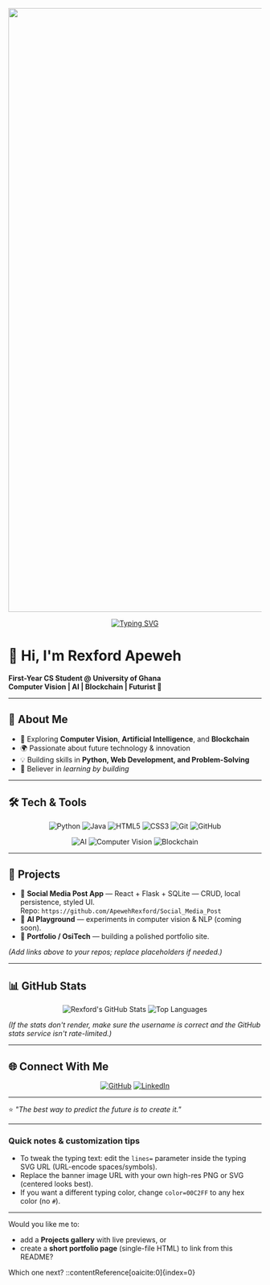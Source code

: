 <!-- Futuristic Banner -->
<p align="center">
  <img width="1200" alt="Futuristic Banner" src="https://github.com/user-attachments/assets/882b8980-5a6e-4271-84d1-53289f20b379" />
</p>

<!-- Typing animated intro -->
<p align="center">
  <a href="https://git.io/typing-svg">
    <img src="https://readme-typing-svg.herokuapp.com?font=Fira+Code&size=28&pause=1000&color=00C2FF&background=00000000&center=true&width=720&lines=Hi%2C+I'm+Rexford+Apeweh;First-Year+CS+Student+%7C+AI+%7C+Computer+Vision+%7C+Blockchain;Futurist+%F0%9F%9A%80+%7C+Builder+%7C+Learner" alt="Typing SVG" />
  </a>
</p>

# 👋 Hi, I'm Rexford Apeweh

**First-Year CS Student @ University of Ghana**  
**Computer Vision | AI | Blockchain | Futurist 🚀**

---

## 📌 About Me
- 🤖 Exploring **Computer Vision**, **Artificial Intelligence**, and **Blockchain**  
- 🌍 Passionate about future technology & innovation  
- 💡 Building skills in **Python, Web Development, and Problem-Solving**  
- 🧠 Believer in *learning by building*

---

## 🛠️ Tech & Tools

<p align="center">
  <img src="https://img.shields.io/badge/Python-3776AB?style=for-the-badge&logo=python&logoColor=white" alt="Python" />
  <img src="https://img.shields.io/badge/Java-007396?style=for-the-badge&logo=java&logoColor=white" alt="Java" />
  <img src="https://img.shields.io/badge/HTML5-E34F26?style=for-the-badge&logo=html5&logoColor=white" alt="HTML5" />
  <img src="https://img.shields.io/badge/CSS3-1572B6?style=for-the-badge&logo=css3&logoColor=white" alt="CSS3" />
  <img src="https://img.shields.io/badge/Git-F05032?style=for-the-badge&logo=git&logoColor=white" alt="Git" />
  <img src="https://img.shields.io/badge/GitHub-181717?style=for-the-badge&logo=github&logoColor=white" alt="GitHub" />
</p>

<p align="center">
  <img src="https://img.shields.io/badge/AI-FF6F00?style=for-the-badge&logo=openai&logoColor=white" alt="AI" />
  <img src="https://img.shields.io/badge/Computer%20Vision-4285F4?style=for-the-badge&logo=opencv&logoColor=white" alt="Computer Vision" />
  <img src="https://img.shields.io/badge/Blockchain-121D33?style=for-the-badge&logo=blockchain.com&logoColor=white" alt="Blockchain" />
</p>

---

## 🚧 Projects
- 🔹 **Social Media Post App** — React + Flask + SQLite — CRUD, local persistence, styled UI.  
  Repo: `https://github.com/ApewehRexford/Social_Media_Post`  
- 🔹 **AI Playground** — experiments in computer vision & NLP (coming soon).  
- 🔹 **Portfolio / OsiTech** — building a polished portfolio site.

*(Add links above to your repos; replace placeholders if needed.)*

---

## 📊 GitHub Stats

<p align="center">
  <img src="https://github-readme-stats.vercel.app/api?username=ApewehRexford&show_icons=true&theme=radical" alt="Rexford's GitHub Stats" />
  <img src="https://github-readme-stats.vercel.app/api/top-langs/?username=ApewehRexford&layout=compact&theme=radical" alt="Top Languages" />
</p>

*(If the stats don't render, make sure the username is correct and the GitHub stats service isn't rate-limited.)*

---

## 🌐 Connect With Me

<p align="center">
  <a href="https://github.com/ApewehRexford"><img src="https://img.shields.io/badge/GitHub-000?style=for-the-badge&logo=github&logoColor=white" alt="GitHub" /></a>
  <a href="https://www.linkedin.com/in/rexford-apeweh/"><img src="https://img.shields.io/badge/LinkedIn-0077B5?style=for-the-badge&logo=linkedin&logoColor=white" alt="LinkedIn" /></a>
</p>

---

⭐️ *"The best way to predict the future is to create it."*

---

### Quick notes & customization tips
- To tweak the typing text: edit the `lines=` parameter inside the typing SVG URL (URL-encode spaces/symbols).  
- Replace the banner image URL with your own high-res PNG or SVG (centered looks best).  
- If you want a different typing color, change `color=00C2FF` to any hex color (no `#`).

---

Would you like me to:
- add a **Projects gallery** with live previews, or  
- create a **short portfolio page** (single-file HTML) to link from this README?

Which one next?
::contentReference[oaicite:0]{index=0}
